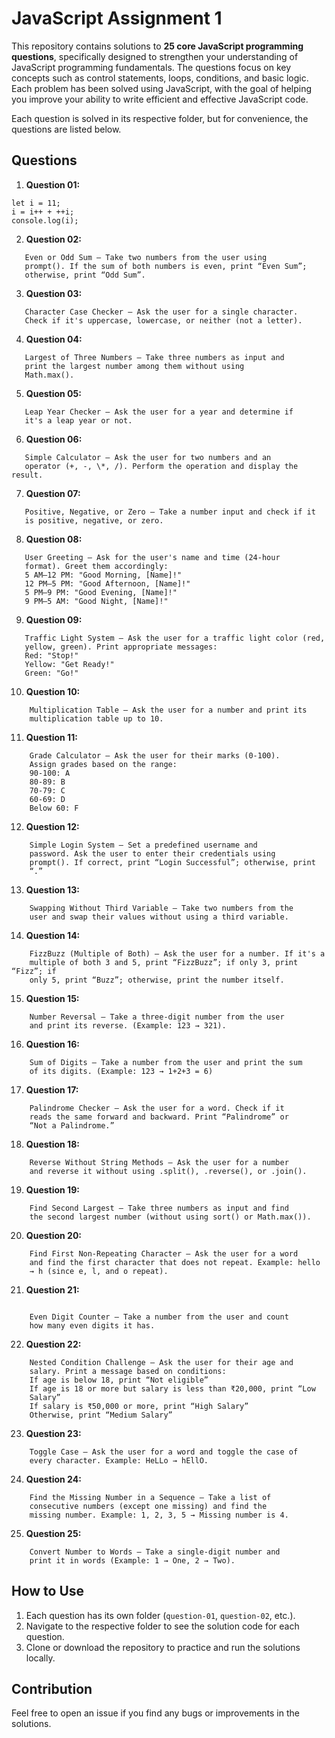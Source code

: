 # JavaScript Assignment 1

This repository contains solutions to **25 core JavaScript programming questions**, specifically designed to strengthen your understanding of JavaScript programming fundamentals. The questions focus on key concepts such as control statements, loops, conditions, and basic logic. Each problem has been solved using JavaScript, with the goal of helping you improve your ability to write efficient and effective JavaScript code.

Each question is solved in its respective folder, but for convenience, the questions are listed below.

## Questions

1. **Question 01:**

```
let i = 11;
i = i++ + ++i;
console.log(i);
```

2. **Question 02:**

```
   Even or Odd Sum – Take two numbers from the user using
   prompt(). If the sum of both numbers is even, print “Even Sum”;
   otherwise, print “Odd Sum”.
```

3. **Question 03:**

```
   Character Case Checker – Ask the user for a single character.
   Check if it's uppercase, lowercase, or neither (not a letter).
```

4. **Question 04:**

```
   Largest of Three Numbers – Take three numbers as input and
   print the largest number among them without using
   Math.max().
```

5. **Question 05:**

```
   Leap Year Checker – Ask the user for a year and determine if
   it's a leap year or not.
```

6. **Question 06:**

```
   Simple Calculator – Ask the user for two numbers and an
   operator (+, -, \*, /). Perform the operation and display the result.
```

7. **Question 07:**

```
   Positive, Negative, or Zero – Take a number input and check if it
   is positive, negative, or zero.
```

8. **Question 08:**

```
   User Greeting – Ask for the user's name and time (24-hour
   format). Greet them accordingly:
   5 AM–12 PM: "Good Morning, [Name]!"
   12 PM–5 PM: "Good Afternoon, [Name]!"
   5 PM–9 PM: "Good Evening, [Name]!"
   9 PM–5 AM: "Good Night, [Name]!"
```

9. **Question 09:**

```
   Traffic Light System – Ask the user for a traffic light color (red,
   yellow, green). Print appropriate messages:
   Red: "Stop!"
   Yellow: "Get Ready!"
   Green: "Go!"
```

10. **Question 10:**

```
    Multiplication Table – Ask the user for a number and print its
    multiplication table up to 10.
```

11. **Question 11:**

```
    Grade Calculator – Ask the user for their marks (0-100).
    Assign grades based on the range:
    90-100: A
    80-89: B
    70-79: C
    60-69: D
    Below 60: F
```

12. **Question 12:**

```
    Simple Login System – Set a predefined username and
    password. Ask the user to enter their credentials using
    prompt(). If correct, print “Login Successful”; otherwise, print
    “.”
```

13. **Question 13:**

```
    Swapping Without Third Variable – Take two numbers from the
    user and swap their values without using a third variable.
```

14. **Question 14:**

```
    FizzBuzz (Multiple of Both) – Ask the user for a number. If it's a
    multiple of both 3 and 5, print “FizzBuzz”; if only 3, print “Fizz”; if
    only 5, print “Buzz”; otherwise, print the number itself.
```

15. **Question 15:**

```
    Number Reversal – Take a three-digit number from the user
    and print its reverse. (Example: 123 → 321).
```

16. **Question 16:**

```
    Sum of Digits – Take a number from the user and print the sum
    of its digits. (Example: 123 → 1+2+3 = 6)
```

17. **Question 17:**

```
    Palindrome Checker – Ask the user for a word. Check if it
    reads the same forward and backward. Print “Palindrome” or
    “Not a Palindrome.”
```

18. **Question 18:**

```
    Reverse Without String Methods – Ask the user for a number
    and reverse it without using .split(), .reverse(), or .join().
```

19. **Question 19:**

```
    Find Second Largest – Take three numbers as input and find
    the second largest number (without using sort() or Math.max()).
```

20. **Question 20:**

```
    Find First Non-Repeating Character – Ask the user for a word
    and find the first character that does not repeat. Example: hello
    → h (since e, l, and o repeat).
```

21. **Question 21:**

```

    Even Digit Counter – Take a number from the user and count
    how many even digits it has.
```

22. **Question 22:**

```
    Nested Condition Challenge – Ask the user for their age and
    salary. Print a message based on conditions:
    If age is below 18, print “Not eligible”
    If age is 18 or more but salary is less than ₹20,000, print “Low
    Salary”
    If salary is ₹50,000 or more, print “High Salary”
    Otherwise, print “Medium Salary”
```

23. **Question 23:**

```
    Toggle Case – Ask the user for a word and toggle the case of
    every character. Example: HeLLo → hEllO.
```

24. **Question 24:**

```
    Find the Missing Number in a Sequence – Take a list of
    consecutive numbers (except one missing) and find the
    missing number. Example: 1, 2, 3, 5 → Missing number is 4.
```

25. **Question 25:**

```
    Convert Number to Words – Take a single-digit number and
    print it in words (Example: 1 → One, 2 → Two).
```

## How to Use

1. Each question has its own folder (`question-01`, `question-02`, etc.).
2. Navigate to the respective folder to see the solution code for each question.
3. Clone or download the repository to practice and run the solutions locally.

## Contribution

Feel free to open an issue if you find any bugs or improvements in the solutions.
